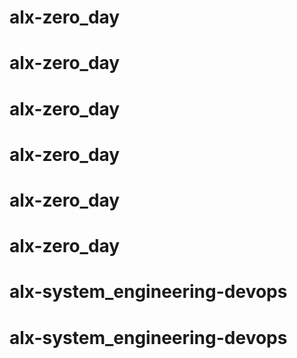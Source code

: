# alx-zero_day
# alx-zero_day
# alx-zero_day
# alx-zero_day
# alx-zero_day
# alx-zero_day
# alx-system_engineering-devops
# alx-system_engineering-devops
